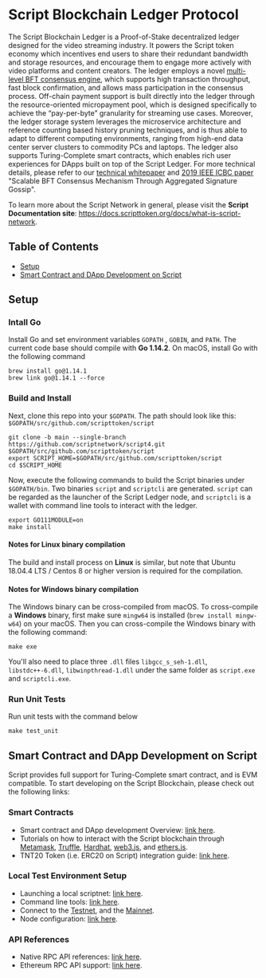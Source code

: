 # Script Blockchain Ledger Protocol

The Script Blockchain Ledger is a Proof-of-Stake decentralized ledger designed for the video streaming industry. It powers the Script token economy which incentives end users to share their redundant bandwidth and storage resources, and encourage them to engage more actively with video platforms and content creators. The ledger employs a novel [multi-level BFT consensus engine](docs/multi-level-bft-tech-report.pdf), which supports high transaction throughput, fast block confirmation, and allows mass participation in the consensus process. Off-chain payment support is built directly into the ledger through the resource-oriented micropayment pool, which is designed specifically to achieve the “pay-per-byte” granularity for streaming use cases. Moreover, the ledger storage system leverages the microservice architecture and reference counting based history pruning techniques, and is thus able to adapt to different computing environments, ranging from high-end data center server clusters to commodity PCs and laptops. The ledger also supports Turing-Complete smart contracts, which enables rich user experiences for DApps built on top of the Script Ledger. For more technical details, please refer to our [technical whitepaper](docs/script-technical-whitepaper.pdf) and [2019 IEEE ICBC paper](https://arxiv.org/pdf/1911.04698.pdf) "Scalable BFT Consensus Mechanism Through Aggregated
Signature Gossip".

To learn more about the Script Network in general, please visit the **Script Documentation site**: https://docs.scripttoken.org/docs/what-is-script-network.

## Table of Contents
- [Setup](#setup)
- [Smart Contract and DApp Development on Script](#smart-contract-and-dapp-development-on-script)

## Setup

### Intall Go

Install Go and set environment variables `GOPATH` , `GOBIN`, and `PATH`. The current code base should compile with **Go 1.14.2**. On macOS, install Go with the following command

```
brew install go@1.14.1
brew link go@1.14.1 --force
```

### Build and Install

Next, clone this repo into your `$GOPATH`. The path should look like this: `$GOPATH/src/github.com/scripttoken/script`

```
git clone -b main --single-branch https://github.com/scriptnetwork/script4.git $GOPATH/src/github.com/scripttoken/script
export SCRIPT_HOME=$GOPATH/src/github.com/scripttoken/script
cd $SCRIPT_HOME
```

Now, execute the following commands to build the Script binaries under `$GOPATH/bin`. Two binaries `script` and `scriptcli` are generated. `script` can be regarded as the launcher of the Script Ledger node, and `scriptcli` is a wallet with command line tools to interact with the ledger.

```
export GO111MODULE=on
make install
```

#### Notes for Linux binary compilation
The build and install process on **Linux** is similar, but note that Ubuntu 18.04.4 LTS / Centos 8 or higher version is required for the compilation. 

#### Notes for Windows binary compilation
The Windows binary can be cross-compiled from macOS. To cross-compile a **Windows** binary, first make sure `mingw64` is installed (`brew install mingw-w64`) on your macOS. Then you can cross-compile the Windows binary with the following command:

```
make exe
```

You'll also need to place three `.dll` files `libgcc_s_seh-1.dll`, `libstdc++-6.dll`, `libwinpthread-1.dll` under the same folder as `script.exe` and `scriptcli.exe`.


### Run Unit Tests
Run unit tests with the command below
```
make test_unit
```

## Smart Contract and DApp Development on Script

Script provides full support for Turing-Complete smart contract, and is EVM compatible. To start developing on the Script Blockchain, please check out the following links:

### Smart Contracts
* Smart contract and DApp development Overview: [link here](https://docs.scripttoken.org/docs/turing-complete-smart-contract-support). 
* Tutorials on how to interact with the Script blockchain through [Metamask](https://docs.scripttoken.org/docs/web3-stack-metamask), [Truffle](https://docs.scripttoken.org/docs/web3-stack-truffle), [Hardhat](https://docs.scripttoken.org/docs/web3-stack-hardhat), [web3.js](https://docs.scripttoken.org/docs/web3-stack-web3js), and [ethers.js](https://docs.scripttoken.org/docs/web3-stack-hardhat).
* TNT20 Token (i.e. ERC20 on Script) integration guide: [link here](https://docs.scripttoken.org/docs/script-blockchain-tnt20-token-integration-guide).

### Local Test Environment Setup
* Launching a local scriptnet: [link here](https://docs.scripttoken.org/docs/launch-a-local-scriptnet).
* Command line tools: [link here](https://docs.scripttoken.org/docs/command-line-tool).
* Connect to the [Testnet](https://docs.scripttoken.org/docs/connect-to-the-testnet), and the [Mainnet](https://docs.scripttoken.org/docs/connect-to-the-mainnet).
* Node configuration: [link here](https://docs.scripttoken.org/docs/script-blockchain-node-configuration).

### API References
* Native RPC API references: [link here](https://docs.scripttoken.org/docs/rpc-api-reference).
* Ethereum RPC API support: [link here](https://docs.scripttoken.org/docs/web3-stack-eth-rpc-support).

